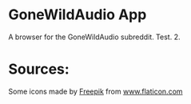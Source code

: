 # GoneWildAudio App

A browser for the GoneWildAudio subreddit.
Test. 2.

# Sources:
<div>Some icons made by <a href="https://www.freepik.com" title="Freepik">Freepik</a> from <a href="https://www.flaticon.com/" title="Flaticon">www.flaticon.com</a></div>
